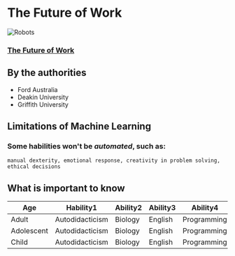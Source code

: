 # The Future of Work #

![Robots](https://images.unsplash.com/photo-1485827404703-89b55fcc595e?ixlib=rb-1.2.1&ixid=MnwxMjA3fDB8MHxwaG90by1wYWdlfHx8fGVufDB8fHx8&auto=format&fit=crop&w=750&q=80)

### [The Future of Work](https://100jobsofthefuture.com/ "Prepare-se") ###

## By the authorities ##

 + Ford Australia
 + Deakin University
 + Griffith University
     
## Limitations of Machine Learning ##

### Some habilities won't be _automated_, such as: ###

```manual dexterity, emotional response, creativity in problem solving, ethical decisions```
    
## What is important to know

|Age|Hability1| Ability2| Ability3 | Ability4 |
|---|---|---| --- | --- |
|Adult | Autodidacticism | Biology | English | Programming |
|Adolescent | Autodidacticism | Biology | English | Programming |
|Child | Autodidacticism | Biology | English | Programming |
